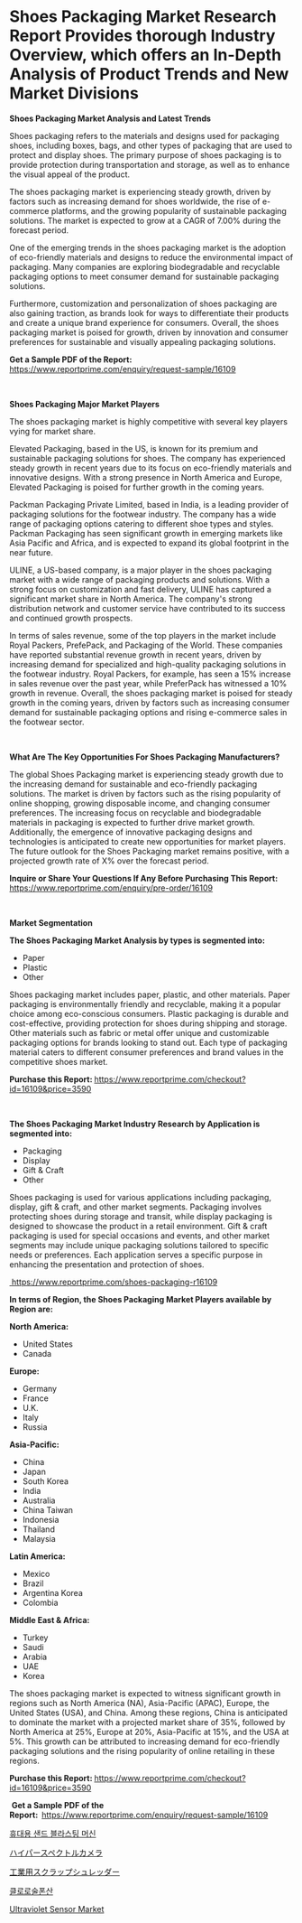 <p><h1>Shoes Packaging Market Research Report Provides thorough Industry Overview, which offers an In-Depth Analysis of Product Trends and New Market Divisions</h1></p><p><strong>Shoes Packaging Market Analysis and Latest Trends</strong></p>
<p><p>Shoes packaging refers to the materials and designs used for packaging shoes, including boxes, bags, and other types of packaging that are used to protect and display shoes. The primary purpose of shoes packaging is to provide protection during transportation and storage, as well as to enhance the visual appeal of the product.</p><p>The shoes packaging market is experiencing steady growth, driven by factors such as increasing demand for shoes worldwide, the rise of e-commerce platforms, and the growing popularity of sustainable packaging solutions. The market is expected to grow at a CAGR of 7.00% during the forecast period.</p><p>One of the emerging trends in the shoes packaging market is the adoption of eco-friendly materials and designs to reduce the environmental impact of packaging. Many companies are exploring biodegradable and recyclable packaging options to meet consumer demand for sustainable packaging solutions.</p><p>Furthermore, customization and personalization of shoes packaging are also gaining traction, as brands look for ways to differentiate their products and create a unique brand experience for consumers. Overall, the shoes packaging market is poised for growth, driven by innovation and consumer preferences for sustainable and visually appealing packaging solutions.</p></p>
<p><strong>Get a Sample PDF of the Report:&nbsp;</strong> <a href="https://www.reportprime.com/enquiry/request-sample/16109">https://www.reportprime.com/enquiry/request-sample/16109</a></p>
<p>&nbsp;</p>
<p><strong>Shoes Packaging Major Market Players</strong></p>
<p><p>The shoes packaging market is highly competitive with several key players vying for market share. </p><p>Elevated Packaging, based in the US, is known for its premium and sustainable packaging solutions for shoes. The company has experienced steady growth in recent years due to its focus on eco-friendly materials and innovative designs. With a strong presence in North America and Europe, Elevated Packaging is poised for further growth in the coming years.</p><p>Packman Packaging Private Limited, based in India, is a leading provider of packaging solutions for the footwear industry. The company has a wide range of packaging options catering to different shoe types and styles. Packman Packaging has seen significant growth in emerging markets like Asia Pacific and Africa, and is expected to expand its global footprint in the near future.</p><p>ULINE, a US-based company, is a major player in the shoes packaging market with a wide range of packaging products and solutions. With a strong focus on customization and fast delivery, ULINE has captured a significant market share in North America. The company's strong distribution network and customer service have contributed to its success and continued growth prospects.</p><p>In terms of sales revenue, some of the top players in the market include Royal Packers, PrefePack, and Packaging of the World. These companies have reported substantial revenue growth in recent years, driven by increasing demand for specialized and high-quality packaging solutions in the footwear industry. Royal Packers, for example, has seen a 15% increase in sales revenue over the past year, while PreferPack has witnessed a 10% growth in revenue. Overall, the shoes packaging market is poised for steady growth in the coming years, driven by factors such as increasing consumer demand for sustainable packaging options and rising e-commerce sales in the footwear sector.</p></p>
<p>&nbsp;</p>
<p><strong>What Are The Key Opportunities For Shoes Packaging Manufacturers?</strong></p>
<p><p>The global Shoes Packaging market is experiencing steady growth due to the increasing demand for sustainable and eco-friendly packaging solutions. The market is driven by factors such as the rising popularity of online shopping, growing disposable income, and changing consumer preferences. The increasing focus on recyclable and biodegradable materials in packaging is expected to further drive market growth. Additionally, the emergence of innovative packaging designs and technologies is anticipated to create new opportunities for market players. The future outlook for the Shoes Packaging market remains positive, with a projected growth rate of X% over the forecast period.</p></p>
<p><strong>Inquire or Share Your Questions If Any Before Purchasing This Report:</strong> <a href="https://www.reportprime.com/enquiry/pre-order/16109">https://www.reportprime.com/enquiry/pre-order/16109</a></p>
<p>&nbsp;</p>
<p><strong>Market Segmentation</strong></p>
<p><strong>The Shoes Packaging Market Analysis by types is segmented into:</strong></p>
<p><ul><li>Paper</li><li>Plastic</li><li>Other</li></ul></p>
<p><p>Shoes packaging market includes paper, plastic, and other materials. Paper packaging is environmentally friendly and recyclable, making it a popular choice among eco-conscious consumers. Plastic packaging is durable and cost-effective, providing protection for shoes during shipping and storage. Other materials such as fabric or metal offer unique and customizable packaging options for brands looking to stand out. Each type of packaging material caters to different consumer preferences and brand values in the competitive shoes market.</p></p>
<p><strong>Purchase this Report:&nbsp;</strong><a href="https://www.reportprime.com/checkout?id=16109&price=3590">https://www.reportprime.com/checkout?id=16109&price=3590</a></p>
<p>&nbsp;</p>
<p><strong>The Shoes Packaging Market Industry Research by Application is segmented into:</strong></p>
<p><ul><li>Packaging</li><li>Display</li><li>Gift & Craft</li><li>Other</li></ul></p>
<p><p>Shoes packaging is used for various applications including packaging, display, gift & craft, and other market segments. Packaging involves protecting shoes during storage and transit, while display packaging is designed to showcase the product in a retail environment. Gift & craft packaging is used for special occasions and events, and other market segments may include unique packaging solutions tailored to specific needs or preferences. Each application serves a specific purpose in enhancing the presentation and protection of shoes.</p></p>
<p><a href="https://www.reportprime.com/shoes-packaging-r16109">&nbsp;https://www.reportprime.com/shoes-packaging-r16109</a></p>
<p><strong>In terms of Region, the Shoes Packaging Market Players available by Region are:</strong></p>
<p>
    <p> <strong> North America: </strong>
        <ul>
            <li>United States</li>
            <li>Canada</li>
        </ul>
        </p> 
    <p> <strong> Europe: </strong>
        <ul>
            <li>Germany</li>
            <li>France</li>
            <li>U.K.</li>
            <li>Italy</li>
            <li>Russia</li>
        </ul>
        </p> 
    <p> <strong> Asia-Pacific: </strong>
        <ul>
            <li>China</li>
            <li>Japan</li>
            <li>South Korea</li>
            <li>India</li>
            <li>Australia</li>
            <li>China Taiwan</li>
            <li>Indonesia</li>
            <li>Thailand</li>
            <li>Malaysia</li>
        </ul>
        </p> 
    <p> <strong> Latin America: </strong>
        <ul>
            <li>Mexico</li>
            <li>Brazil</li>
            <li>Argentina Korea</li>
            <li>Colombia</li>
        </ul>
        </p> 
    <p> <strong> Middle East & Africa: </strong>
        <ul>
            <li>Turkey</li>
            <li>Saudi</li>
            <li>Arabia</li>
            <li>UAE</li>
            <li>Korea</li>
        </ul>
    </p>
    </p>
<p><p>The shoes packaging market is expected to witness significant growth in regions such as North America (NA), Asia-Pacific (APAC), Europe, the United States (USA), and China. Among these regions, China is anticipated to dominate the market with a projected market share of 35%, followed by North America at 25%, Europe at 20%, Asia-Pacific at 15%, and the USA at 5%. This growth can be attributed to increasing demand for eco-friendly packaging solutions and the rising popularity of online retailing in these regions.</p></p>
<p><strong>Purchase this Report: </strong><a href="https://www.reportprime.com/checkout?id=16109&price=3590">https://www.reportprime.com/checkout?id=16109&price=3590</a></p>
<p>&nbsp;<strong>Get a Sample PDF of the Report:&nbsp;&nbsp;</strong><a href="https://www.reportprime.com/enquiry/request-sample/16109">https://www.reportprime.com/enquiry/request-sample/16109</a></p>
<p><strong></strong></p>
<p><p><a href="https://github.com/darrellockm3ytan895656/Market-Research-Report-List-1/blob/main/573106324115.md">휴대용 샌드 블라스팅 머신</a></p><p><a href="https://medium.com/@victor.sharp87978/%E3%83%8F%E3%82%A4%E3%83%91%E3%83%BC%E3%82%B9%E3%83%9A%E3%82%AF%E3%83%88%E3%83%AB%E3%82%AB%E3%83%A1%E3%83%A9%E5%B8%82%E5%A0%B4%E3%82%A4%E3%83%B3%E3%82%B5%E3%82%A4%E3%83%88-%E5%B8%82%E5%A0%B4%E5%8B%95%E5%90%91-%E6%88%90%E9%95%B7-2024%E5%B9%B4%E3%81%8B%E3%82%892031%E5%B9%B4%E3%81%BE%E3%81%A7%E3%81%AE%E4%BA%88%E6%B8%AC-a4fd7d82867b">ハイパースペクトルカメラ</a></p><p><a href="https://github.com/pepo3k/Market-Research-Report-List-1/blob/main/665141325825.md">工業用スクラップシュレッダー</a></p><p><a href="https://medium.com/@christianlarkinus/%EC%97%BC%EC%86%8C-%ED%99%A9%EC%82%B0-%EB%A7%88%EC%BC%93%EC%9D%80-%EC%8B%9C%EC%9E%A5-%EC%A0%90%EC%9C%A0%EC%9C%A8-%EC%8B%9C%EC%9E%A5-%EB%8F%99%ED%96%A5-%EB%B0%8F-%EC%8B%9C%EC%9E%A5-%EC%84%B1%EC%9E%A5%EC%97%90-%EB%8C%80%ED%95%9C-%EC%A0%95%EB%B3%B4%EB%A5%BC-%EC%A0%9C%EA%B3%B5%ED%95%A9%EB%8B%88%EB%8B%A4-bc5fa5f38361">클로로술폰산</a></p><p><a href="https://www.linkedin.com/pulse/ultraviolet-sensor-market-trends-forecast-competitive-5wijc?trackingId=6tc2is1RcbDs1Glvff4WBA%3D%3D">Ultraviolet Sensor Market</a></p></p>